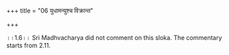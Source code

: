 +++
title = "06 युधामन्युश्च विक्रान्त"

+++
  
  
।।1.6।। Sri Madhvacharya did not comment on this sloka. The commentary
starts from 2.11.  
  
